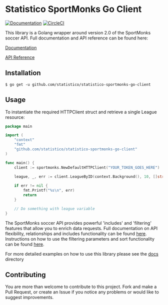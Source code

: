 # Statistico SportMonks Go Client 

[![Documentation](https://godoc.org/github.com/statistico/statistico-sportmonks-go-client?status.svg)](http://godoc.org/github.com/statistico/statistico-sportmonks-go-client)
[![CircleCI](https://circleci.com/gh/statistico/statistico-sportmonks-go-client/tree/master.svg?style=shield)](https://circleci.com/gh/statistico/statistico-sportmonks-go-client/tree/master)

This library is a Golang wrapper around version 2.0 of the SportMonks soccer API. Full documentation and API reference can be found here:

[Documentation](https://www.sportmonks.com/docs/football/2.0/prologue/a/introduction/94)

[API Reference](https://docs.sportmonks.com/football)

## Installation
```.env
$ go get -u github.com/statistico/statistico-sportmonks-go-client
```
## Usage
To instantiate the required HTTPClient struct and retrieve a single League resource:
```go
package main

import (
    "context"
    "fmt"
    "github.com/statistico/statistico-sportmonks-go-client"
)

func main() {
    client := sportmonks.NewDefaultHTTPClient("YOUR_TOKEN_GOES_HERE")
    
    league, _, err := client.LeagueByID(context.Background(), 10, []string{}) 

    if err != nil {
        fmt.Printf("%s\n", err)
        return
    }

    // Do something with league variable
}
```
The SportMonks soccer API provides powerful 'includes' and 'filtering' features that allow you to enrich data requests. Full
documentation on API flexibility, relationships and includes functionality can be found 
[here](https://www.sportmonks.com/docs/football/2.0/getting-started/a/api-flexibility-and-relationships/88). Instructions
on how to use the filtering parameters and sort functionality can be found [here](https://www.sportmonks.com/docs/football/2.0/getting-started/a/api-filtering-sorting-and-pagination/90).

For more detailed examples on how to use this library please see the [docs](/docs) directory
## Contributing
You are more than welcome to contribute to this project. Fork and make a Pull Request, or create an Issue if you notice 
any problems or would like to suggest improvements.
